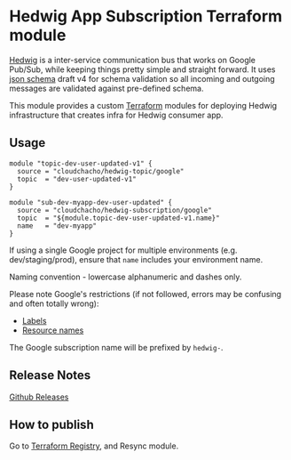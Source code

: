 Hedwig App Subscription Terraform module
========================================

[Hedwig](https://github.com/Automatic/hedwig) is a inter-service communication bus that works on Google Pub/Sub, while keeping things pretty simple and
straight forward. It uses [json schema](http://json-schema.org/) draft v4 for schema validation so all incoming
and outgoing messages are validated against pre-defined schema.

This module provides a custom [Terraform](https://www.terraform.io/) modules for deploying Hedwig infrastructure that
creates infra for Hedwig consumer app.

## Usage

```hcl
module "topic-dev-user-updated-v1" {
  source = "cloudchacho/hedwig-topic/google"
  topic  = "dev-user-updated-v1"
}

module "sub-dev-myapp-dev-user-updated" {
  source = "cloudchacho/hedwig-subscription/google"
  topic  = "${module.topic-dev-user-updated-v1.name}"
  name   = "dev-myapp"
}
```

If using a single Google project for multiple environments (e.g. dev/staging/prod), ensure that `name` includes your 
environment name.

Naming convention - lowercase alphanumeric and dashes only.

Please note Google's restrictions (if not followed, errors may be confusing and often totally wrong):
- [Labels](https://cloud.google.com/pubsub/docs/labels#requirements)
- [Resource names](https://cloud.google.com/pubsub/docs/admin#resource_names) 

The Google subscription name will be prefixed by `hedwig-`.

## Release Notes

[Github Releases](https://github.com/cloudchacho/terraform-google-hedwig-subscription/releases)

## How to publish

Go to [Terraform Registry](https://registry.terraform.io/modules/cloudchacho/hedwig-subscription/google), and 
Resync module.
